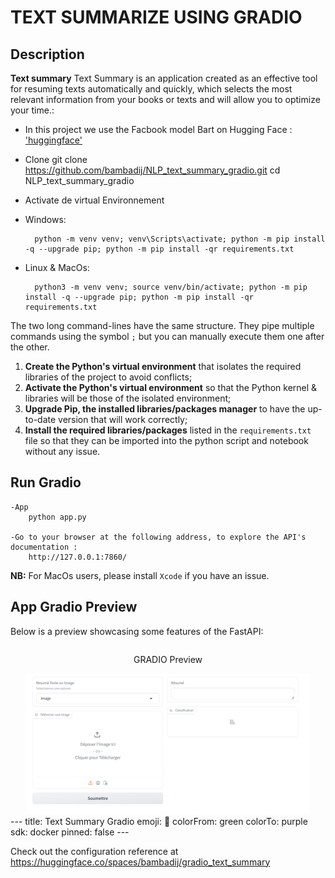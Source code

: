 # TEXT SUMMARIZE USING GRADIO 


## Description

**Text summary** Text Summary is an application created as an effective tool for resuming texts automatically and quickly, which selects the most relevant information from your books or texts and will allow you to optimize your time.: 
- In this project we use the Facbook model Bart on Hugging Face : ['huggingface'](https://huggingface.co/facebook/bart-large-cnn)


- Clone 
        git clone https://github.com/bambadij/NLP_text_summary_gradio.git
        cd NLP_text_summary_gradio

- Activate de virtual Environnement
- Windows:
        
        python -m venv venv; venv\Scripts\activate; python -m pip install -q --upgrade pip; python -m pip install -qr requirements.txt  

- Linux & MacOs:
        
        python3 -m venv venv; source venv/bin/activate; python -m pip install -q --upgrade pip; python -m pip install -qr requirements.txt  

The two long command-lines have the same structure. They pipe multiple commands using the symbol ` ; ` but you can manually execute them one after the other.

1. **Create the Python's virtual environment** that isolates the required libraries of the project to avoid conflicts;
2. **Activate the Python's virtual environment** so that the Python kernel & libraries will be those of the isolated environment;
3. **Upgrade Pip, the installed libraries/packages manager** to have the up-to-date version that will work correctly;
4. **Install the required libraries/packages** listed in the `requirements.txt` file so that they can be imported into the python script and notebook without any issue.
## Run Gradio 
    -App 
        python app.py

    -Go to your browser at the following address, to explore the API's documentation :
        http://127.0.0.1:7860/
**NB:** For MacOs users, please install `Xcode` if you have an issue.

## App Gradio Preview

Below is a preview showcasing some features of the FastAPI:

<div style="display: flex; align-items: center;">
    <div style="flex: 33.33%; text-align: center;">
        <p>GRADIO Preview</p>
        <img src="https://github.com/bambadij/NLP_text_summary_gradio/blob/main/bambasummary.png" alt="Middle" width="90%"/>
    </div>
</div>
---
title: Text Summary Gradio
emoji: 🐨
colorFrom: green
colorTo: purple
sdk: docker
pinned: false
---

Check out the configuration reference at https://huggingface.co/spaces/bambadij/gradio_text_summary

